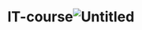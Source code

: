 # IT-course![Untitled](https://github.com/user-attachments/assets/ea3c33a7-2999-4be3-a94a-12f9e0925e60)
